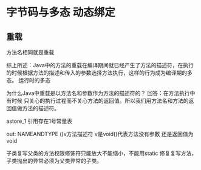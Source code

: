 # 字节码与多态 动态绑定

## 重载

方法名相同就是重载

综上所述：Java中的方法的重载在编译期间就已经产生了方法的描述符，在执行的时候根据方法的描述和传入的参数选择方法执行，这样的行为成为编译期的多态。
运行时的多态

为什么Java中重载是以方法名和参数作为方法的描述符的？
回答：在方法执行中有时候 只关心的执行过程而不关心方法的返回值。所以我们用方法名和方法的返回值做方法的描述符。

astore_1 引用存在1号常量表 

out: NAMEANDTYPE ()v方法描述符  v是void()代表方法没有参数 还是返回值为void

子类复写父类的方法权限修饰符只能放大不能缩小，不能用static 修复复写方法，子类抛出的异常必须为父类异常的子类。
